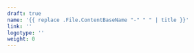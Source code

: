 ```yaml
---
draft: true
name: '{{ replace .File.ContentBaseName "-" " " | title }}'
link: ''
logotype: ''
weight: 0
---
```

